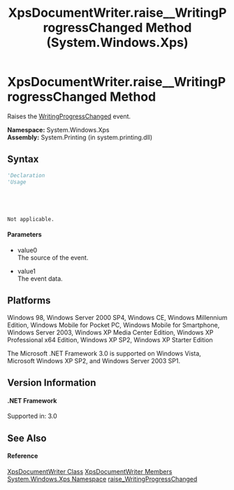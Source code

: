 ﻿---
title: XpsDocumentWriter.raise__WritingProgressChanged Method (System.Windows.Xps)
TOCTitle: raise__WritingProgressChanged Method
ms:assetid: M:System.Windows.Xps.XpsDocumentWriter.raise__WritingProgressChanged(System.Object,System.Windows.Documents.Serialization.WritingProgressChangedEventArgs)
ms:mtpsurl: https://msdn.microsoft.com/en-us/library/System.Windows.Xps.XpsDocumentWriter.raise__WritingProgressChanged(v=VS.85)
ms:contentKeyID: 5494302
ms.date: 12/12/2007
mtps_version: v=VS.85
f1_keywords:
- raise__WritingProgressChanged
- System.Windows.Xps.XpsDocumentWriter.raise__WritingProgressChanged
- XpsDocumentWriter.raise__WritingProgressChanged
dev_langs:
- CSharp
- JScript
- C++
- jsharp
- VB
- xaml
api_location:
- system.printing.dll
api_name:
- System.Windows.Xps.XpsDocumentWriter.raise__WritingProgressChanged
api_type:
- Managed
topic_type:
- apiref
- kbSyntax
product_family_name: VS
ROBOTS: INDEX,FOLLOW
---

# XpsDocumentWriter.raise\_\_WritingProgressChanged Method

Raises the [WritingProgressChanged](https://msdn.microsoft.com/en-us/library/ms602952\(v=vs.85\)) event.

**Namespace:** System.Windows.Xps  
**Assembly:** System.Printing (in system.printing.dll)

## Syntax

``` vb
'Declaration
'Usage
```

``` csharp
```

``` c++
```

``` jsharp
```

``` jscript
```

``` xaml
Not applicable.
```

#### Parameters

  - value0  
    The source of the event.

<!-- end list -->

  - value1  
    The event data.

## Platforms

Windows 98, Windows Server 2000 SP4, Windows CE, Windows Millennium Edition, Windows Mobile for Pocket PC, Windows Mobile for Smartphone, Windows Server 2003, Windows XP Media Center Edition, Windows XP Professional x64 Edition, Windows XP SP2, Windows XP Starter Edition

The Microsoft .NET Framework 3.0 is supported on Windows Vista, Microsoft Windows XP SP2, and Windows Server 2003 SP1.

## Version Information

#### .NET Framework

Supported in: 3.0  

## See Also

#### Reference

[XpsDocumentWriter Class](https://msdn.microsoft.com/en-us/library/ms607827\(v=vs.85\))  
[XpsDocumentWriter Members](https://msdn.microsoft.com/en-us/library/ms607829\(v=vs.85\))  
[System.Windows.Xps Namespace](https://msdn.microsoft.com/en-us/library/ms604617\(v=vs.85\))  
[raise\_WritingProgressChanged](https://msdn.microsoft.com/en-us/library/aa346640\(v=vs.85\))

